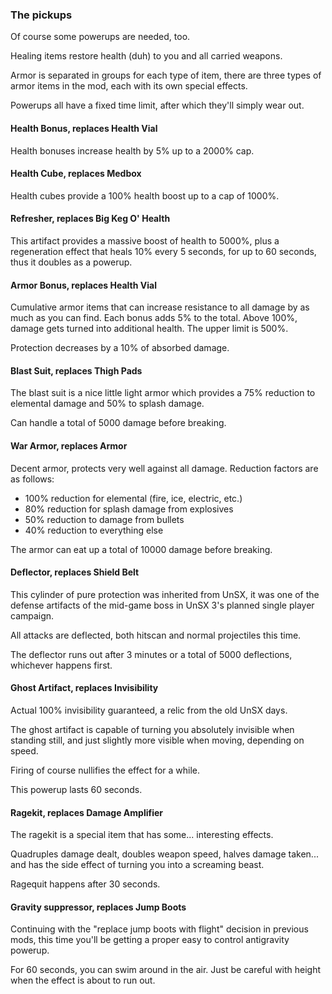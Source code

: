 ### The pickups

Of course some powerups are needed, too.

Healing items restore health (duh) to you and all carried weapons.

Armor is separated in groups for each type of item, there are three types of
armor items in the mod, each with its own special effects.

Powerups all have a fixed time limit, after which they'll simply wear out.

#### Health Bonus, replaces Health Vial

Health bonuses increase health by 5% up to a 2000% cap.

#### Health Cube, replaces Medbox

Health cubes provide a 100% health boost up to a cap of 1000%.

#### Refresher, replaces Big Keg O' Health

This artifact provides a massive boost of health to 5000%, plus a regeneration
effect that heals 10% every 5 seconds, for up to 60 seconds, thus it doubles
as a powerup.

#### Armor Bonus, replaces Health Vial

Cumulative armor items that can increase resistance to all damage by as much
as you can find. Each bonus adds 5% to the total. Above 100%, damage gets
turned into additional health. The upper limit is 500%.

Protection decreases by a 10% of absorbed damage.

#### Blast Suit, replaces Thigh Pads

The blast suit is a nice little light armor which provides a 75% reduction to
elemental damage and 50% to splash damage.

Can handle a total of 5000 damage before breaking.

#### War Armor, replaces Armor

Decent armor, protects very well against all damage. Reduction factors are as
follows:
 * 100% reduction for elemental (fire, ice, electric, etc.)
 * 80% reduction for splash damage from explosives
 * 50% reduction to damage from bullets
 * 40% reduction to everything else

The armor can eat up a total of 10000 damage before breaking.

#### Deflector, replaces Shield Belt

This cylinder of pure protection was inherited from UnSX, it was one of the
defense artifacts of the mid-game boss in UnSX 3's planned single player
campaign.

All attacks are deflected, both hitscan and normal projectiles this time.

The deflector runs out after 3 minutes or a total of 5000 deflections,
whichever happens first.

#### Ghost Artifact, replaces Invisibility

Actual 100% invisibility guaranteed, a relic from the old UnSX days.

The ghost artifact is capable of turning you absolutely invisible when standing
still, and just slightly more visible when moving, depending on speed.

Firing of course nullifies the effect for a while.

This powerup lasts 60 seconds.

#### Ragekit, replaces Damage Amplifier

The ragekit is a special item that has some... interesting effects.

Quadruples damage dealt, doubles weapon speed, halves damage taken... and has
the side effect of turning you into a screaming beast.

Ragequit happens after 30 seconds.

#### Gravity suppressor, replaces Jump Boots

Continuing with the "replace jump boots with flight" decision in previous mods,
this time you'll be getting a proper easy to control antigravity powerup.

For 60 seconds, you can swim around in the air. Just be careful with height
when the effect is about to run out.
